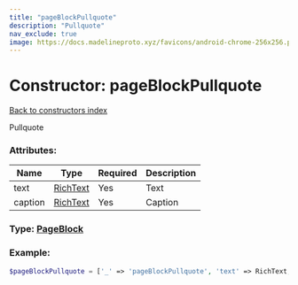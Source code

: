 ```yaml
---
title: "pageBlockPullquote"
description: "Pullquote"
nav_exclude: true
image: https://docs.madelineproto.xyz/favicons/android-chrome-256x256.png
---
```

# Constructor: pageBlockPullquote  
[Back to constructors index](/API_docs/constructors/index.md)



Pullquote

### Attributes:

| Name     |    Type       | Required | Description |
|----------|---------------|----------|-------------|
|text|[RichText](/API_docs/types/RichText.md) | Yes|Text|
|caption|[RichText](/API_docs/types/RichText.md) | Yes|Caption|



### Type: [PageBlock](/API_docs/types/PageBlock.md)


### Example:

```php
$pageBlockPullquote = ['_' => 'pageBlockPullquote', 'text' => RichText, 'caption' => RichText];
```  
